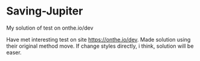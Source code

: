 # Saving-Jupiter
My solution of test on onthe.io/dev

Have met interesting test on site https://onthe.io/dev. Made solution using their original method move. If change styles directly, i think, solution will be easer.
